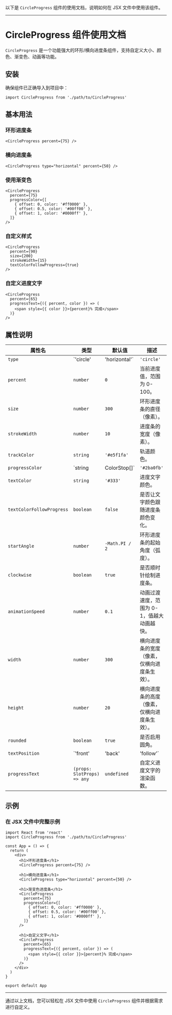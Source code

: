 以下是 `CircleProgress` 组件的使用文档，说明如何在 JSX 文件中使用该组件。

---

# CircleProgress 组件使用文档

`CircleProgress` 是一个功能强大的环形/横向进度条组件，支持自定义大小、颜色、渐变色、动画等功能。

## 安装

确保组件已正确导入到项目中：

```tsx
import CircleProgress from './path/to/CircleProgress'
```

## 基本用法

### 环形进度条

```tsx
<CircleProgress percent={75} />
```

### 横向进度条

```tsx
<CircleProgress type="horizontal" percent={50} />
```

### 使用渐变色

```tsx
<CircleProgress
  percent={75}
  progressColor={[
    { offset: 0, color: '#ff0000' },
    { offset: 0.5, color: '#00ff00' },
    { offset: 1, color: '#0000ff' },
  ]}
/>
```

### 自定义样式

```tsx
<CircleProgress
  percent={90}
  size={200}
  strokeWidth={15}
  textColorFollowProgress={true}
/>
```

### 自定义进度文字

```tsx
<CircleProgress
  percent={65}
  progressText={({ percent, color }) => (
    <span style={{ color }}>{percent}% 完成</span>
  )}
/>
```

## 属性说明

| 属性名                  | 类型                          | 默认值          | 描述                                                                 |
|-------------------------|-------------------------------|-----------------|----------------------------------------------------------------------|
| `type`                 | `'circle' | 'horizontal'`    | `'circle'`     | 进度条类型，支持环形或横向进度条。                                   |
| `percent`              | `number`                     | `0`             | 当前进度值，范围为 0-100。                                           |
| `size`                 | `number`                     | `300`           | 环形进度条的直径（像素）。                                           |
| `strokeWidth`          | `number`                     | `10`            | 进度条的宽度（像素）。                                               |
| `trackColor`           | `string`                     | `'#e5f1fa'`     | 轨道颜色。                                                           |
| `progressColor`        | `string | ColorStop[]`       | `'#2ba0fb'`     | 进度条颜色，支持纯色或渐变色数组。                                   |
| `textColor`            | `string`                     | `'#333'`        | 进度文字颜色。                                                       |
| `textColorFollowProgress` | `boolean`                  | `false`         | 是否让文字颜色跟随进度条颜色变化。                                   |
| `startAngle`           | `number`                     | `-Math.PI / 2`  | 环形进度条的起始角度（弧度）。                                       |
| `clockwise`            | `boolean`                    | `true`          | 是否顺时针绘制进度条。                                               |
| `animationSpeed`       | `number`                     | `0.1`           | 动画过渡速度，范围为 0-1，值越大动画越快。                           |
| `width`                | `number`                     | `300`           | 横向进度条的宽度（像素，仅横向进度条生效）。                         |
| `height`               | `number`                     | `20`            | 横向进度条的高度（像素，仅横向进度条生效）。                         |
| `rounded`              | `boolean`                    | `true`          | 是否启用圆角。                                                       |
| `textPosition`         | `'front' | 'back' | 'follow'`| `'follow'`     | 横向进度条文字的位置。                                               |
| `progressText`         | `(props: SlotProps) => any`   | `undefined`     | 自定义进度文字的渲染函数。                                           |

## 示例

### 在 JSX 文件中完整示例

```tsx
import React from 'react'
import CircleProgress from './path/to/CircleProgress'

const App = () => {
  return (
    <div>
      <h1>环形进度条</h1>
      <CircleProgress percent={75} />

      <h1>横向进度条</h1>
      <CircleProgress type="horizontal" percent={50} />

      <h1>渐变色进度条</h1>
      <CircleProgress
        percent={75}
        progressColor={[
          { offset: 0, color: '#ff0000' },
          { offset: 0.5, color: '#00ff00' },
          { offset: 1, color: '#0000ff' },
        ]}
      />

      <h1>自定义文字</h1>
      <CircleProgress
        percent={65}
        progressText={({ percent, color }) => (
          <span style={{ color }}>{percent}% 完成</span>
        )}
      />
    </div>
  )
}

export default App
```

---

通过以上文档，您可以轻松在 JSX 文件中使用 `CircleProgress` 组件并根据需求进行自定义。